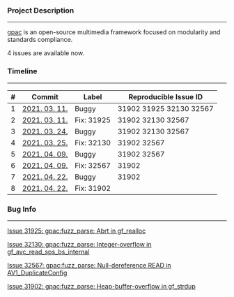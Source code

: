 ### Project Description

------------

[gpac](https://github.com/gpac/gpac) is an open-source multimedia framework focused on modularity and standards compliance. 



4 issues are available now.

 

### Timeline

----------------

| #    | Commit                                                       | Label      | Reproducible Issue ID   |
| ---- | ------------------------------------------------------------ | ---------- | ----------------------- |
| 1    | [2021. 03. 11.](https://github.com/gpac/gpac/commit/c4a5109dad73abe25ad12d8d529a728ae98d78ca) | Buggy      | 31902 31925 32130 32567 |
| 2    | [2021. 03. 11.](https://github.com/gpac/gpac/commit/8986422c21fbd9a7bf6561cae65aae42077447e8) | Fix: 31925 | 31902 32130 32567       |
| 3    | [2021. 03. 24.](https://github.com/gpac/gpac/commit/c0b116512dce4ed77eb7c04bb37168fa15ff67b1) | Buggy      | 31902 32130 32567       |
| 4    | [2021. 03. 25.](https://github.com/gpac/gpac/commit/020ca151321a9692a28e63c88f1dbbe9deca9813) | Fix: 32130 | 31902 32567             |
| 5    | [2021. 04. 09.](https://github.com/gpac/gpac/commit/cd3738dea038dbd12e603ad48cd7373ae0440f65) | Buggy      | 31902 32567             |
| 6    | [2021. 04. 09.](https://github.com/gpac/gpac/commit/b2eab95e07cb5819375a50358d4806a8813b6e50) | Fix: 32567 | 31902                   |
| 7    | [2021. 04. 22.](https://github.com/gpac/gpac/commit/da59a5b8fed9e1c260b8e87ea0bfe7d8d5369fcd) | Buggy      | 31902                   |
| 8    | [2021. 04. 22.](https://github.com/gpac/gpac/commit/e74be5976a6fee059c638050a237893f7e9a3b23) | Fix: 31902 |                         |



### Bug Info

---------

[Issue 31925: gpac:fuzz_parse: Abrt in gf_realloc](https://bugs.chromium.org/p/oss-fuzz/issues/detail?id=31925&q=31925&can=1)

[Issue 32130: gpac:fuzz_parse: Integer-overflow in gf_avc_read_sps_bs_internal](https://bugs.chromium.org/p/oss-fuzz/issues/detail?id=32130&q=32130&can=1)

[Issue 32567: gpac:fuzz_parse: Null-dereference READ in AV1_DuplicateConfig](https://bugs.chromium.org/p/oss-fuzz/issues/detail?id=32567&q=32567&can=1)

[Issue 31902: gpac:fuzz_parse: Heap-buffer-overflow in gf_strdup](https://bugs.chromium.org/p/oss-fuzz/issues/detail?id=31925&q=31925&can=1)